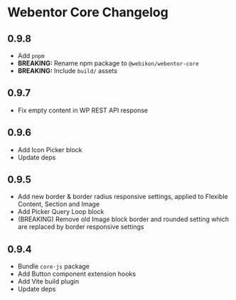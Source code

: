 # Webentor Core Changelog

## 0.9.8

- Add `pnpm`
- **BREAKING:** Rename npm package to `@webikon/webentor-core`
- **BREAKING:** Include `build/` assets

## 0.9.7

- Fix empty content in WP REST API response

## 0.9.6

- Add Icon Picker block
- Update deps

## 0.9.5

- Add new border & border radius responsive settings, applied to Flexible Content, Section and Image
- Add Picker Query Loop block
- (BREAKING) Remove old Image block border and rounded setting which are replaced by border responsive settings

## 0.9.4

- Bundle `core-js` package
- Add Button component extension hooks
- Add Vite build plugin
- Update deps
